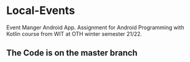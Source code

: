 # Local-Events
Event Manger Android App. Assignment for Android Programming with Kotlin course from WIT at OTH winter semester 21/22.

## The Code is on the master branch
